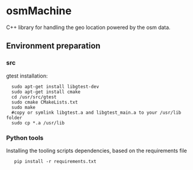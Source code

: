 # osmMachine 
  C++ library for handling the geo location powered by the osm data.
## Environment preparation
### src
  gtest installation:
  
  ```
    sudo apt-get install libgtest-dev
    sudo apt-get install cmake
    cd /usr/src/gtest
    sudo cmake CMakeLists.txt
    sudo make
    #copy or symlink libgtest.a and libgtest_main.a to your /usr/lib folder
    sudo cp *.a /usr/lib

  ```
### Python tools
  Installing the tooling scripts dependencies, based on the requirements file
  ```
     pip install -r requirements.txt
  ```
